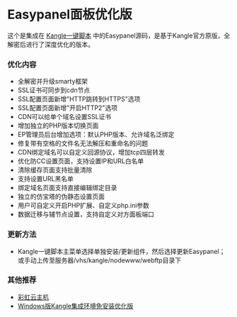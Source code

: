 # Easypanel面板优化版

这个是集成在 [Kangle一键脚本](http://kangle.cccyun.cn/) 中的Easypanel源码，是基于Kangle官方原版，全解密后进行了深度优化的版本。

### 优化内容

- 全解密并升级smarty框架
- SSL证书可同步到cdn节点
- SSL配置页面新增"HTTP跳转到HTTPS"选项
- SSL配置页面新增"开启HTTP2"选项
- CDN可以给单个域名设置SSL证书
- 增加独立的PHP版本切换页面
- EP管理员后台增加选项：默认PHP版本、允许域名泛绑定
- 修复带有空格的文件名无法解压和重命名的问题
- CDN绑定域名可以自定义回源协议，增加tcp四层转发
- 优化防CC设置页面，支持设置IP和URL白名单
- 清除缓存页面支持批量清除
- 支持设置URL黑名单
- 绑定域名页面支持直接编辑绑定目录
- 独立的仿宝塔的伪静态设置页面
- 用户可自定义开启PHP扩展、自定义php.ini参数
- 数据迁移与辅节点设置，支持自定义对方面板端口

### 更新方法

- Kangle一键脚本主菜单选择单独安装/更新组件，然后选择更新Easypanel；或手动上传至服务器/vhs/kangle/nodewww/webftp目录下

### 其他推荐

- [彩虹云主机](https://www.cccyun.net/)
- [Windows版Kangle集成环境免安装优化版](https://blog.cccyun.cn/post-465.html)
